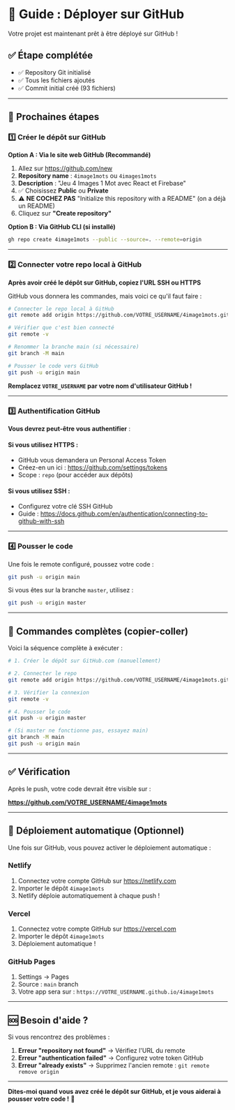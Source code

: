 # 🚀 Guide : Déployer sur GitHub

Votre projet est maintenant prêt à être déployé sur GitHub !

## ✅ Étape complétée

- ✅ Repository Git initialisé
- ✅ Tous les fichiers ajoutés
- ✅ Commit initial créé (93 fichiers)

---

## 📝 Prochaines étapes

### 1️⃣ Créer le dépôt sur GitHub

**Option A : Via le site web GitHub (Recommandé)**

1. Allez sur https://github.com/new
2. **Repository name** : `4image1mots` ou `4images1mots`
3. **Description** : "Jeu 4 Images 1 Mot avec React et Firebase"
4. ✅ Choisissez **Public** ou **Private**
5. ⚠️ **NE COCHEZ PAS** "Initialize this repository with a README" (on a déjà un README)
6. Cliquez sur **"Create repository"**

**Option B : Via GitHub CLI (si installé)**

```bash
gh repo create 4image1mots --public --source=. --remote=origin
```

---

### 2️⃣ Connecter votre repo local à GitHub

**Après avoir créé le dépôt sur GitHub, copiez l'URL SSH ou HTTPS**

GitHub vous donnera les commandes, mais voici ce qu'il faut faire :

```bash
# Connecter le repo local à GitHub
git remote add origin https://github.com/VOTRE_USERNAME/4image1mots.git

# Vérifier que c'est bien connecté
git remote -v

# Renommer la branche main (si nécessaire)
git branch -M main

# Pousser le code vers GitHub
git push -u origin main
```

**Remplacez `VOTRE_USERNAME` par votre nom d'utilisateur GitHub !**

---

### 3️⃣ Authentification GitHub

**Vous devrez peut-être vous authentifier** :

#### Si vous utilisez HTTPS :
- GitHub vous demandera un Personal Access Token
- Créez-en un ici : https://github.com/settings/tokens
- Scope : `repo` (pour accéder aux dépôts)

#### Si vous utilisez SSH :
- Configurez votre clé SSH GitHub
- Guide : https://docs.github.com/en/authentication/connecting-to-github-with-ssh

---

### 4️⃣ Pousser le code

Une fois le remote configuré, poussez votre code :

```bash
git push -u origin main
```

Si vous êtes sur la branche `master`, utilisez :

```bash
git push -u origin master
```

---

## 🎯 Commandes complètes (copier-coller)

Voici la séquence complète à exécuter :

```bash
# 1. Créer le dépôt sur GitHub.com (manuellement)

# 2. Connecter le repo
git remote add origin https://github.com/VOTRE_USERNAME/4image1mots.git

# 3. Vérifier la connexion
git remote -v

# 4. Pousser le code
git push -u origin master

# (Si master ne fonctionne pas, essayez main)
git branch -M main
git push -u origin main
```

---

## ✅ Vérification

Après le push, votre code devrait être visible sur :

**https://github.com/VOTRE_USERNAME/4image1mots**

---

## 🚀 Déploiement automatique (Optionnel)

Une fois sur GitHub, vous pouvez activer le déploiement automatique :

### **Netlify**
1. Connectez votre compte GitHub sur https://netlify.com
2. Importer le dépôt `4image1mots`
3. Netlify déploie automatiquement à chaque push !

### **Vercel**
1. Connectez votre compte GitHub sur https://vercel.com
2. Importer le dépôt `4image1mots`
3. Déploiement automatique !

### **GitHub Pages**
1. Settings → Pages
2. Source : `main` branch
3. Votre app sera sur : `https://VOTRE_USERNAME.github.io/4image1mots`

---

## 🆘 Besoin d'aide ?

Si vous rencontrez des problèmes :

1. **Erreur "repository not found"** → Vérifiez l'URL du remote
2. **Erreur "authentication failed"** → Configurez votre token GitHub
3. **Erreur "already exists"** → Supprimez l'ancien remote : `git remote remove origin`

---

**Dites-moi quand vous avez créé le dépôt sur GitHub, et je vous aiderai à pousser votre code !** 🚀

